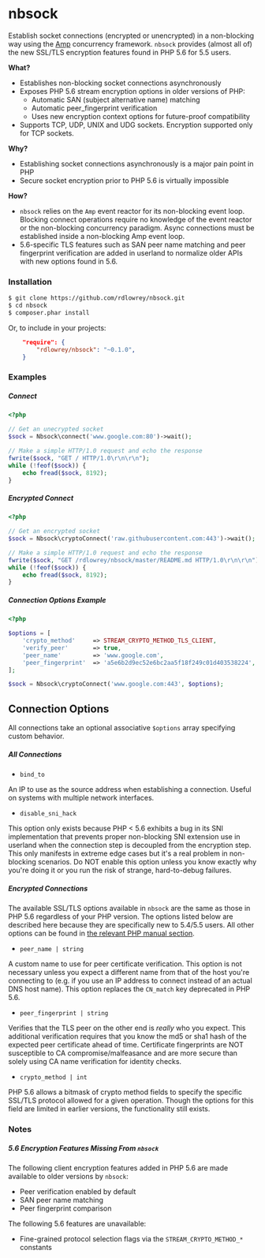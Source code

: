 nbsock
======

Establish socket connections (encrypted or unencrypted) in a non-blocking way using the [Amp](https://github.com/amphp/amp)
concurrency framework. `nbsock` provides (almost all of) the new SSL/TLS encryption features found
in PHP 5.6 for 5.5 users.

**What?**

- Establishes non-blocking socket connections asynchronously
- Exposes PHP 5.6 stream encryption options in older versions of PHP:
    * Automatic SAN (subject alternative name) matching
    * Automatic peer_fingerprint verification
    * Uses new encryption context options for future-proof compatibility
- Supports TCP, UDP, UNIX and UDG sockets. Encryption supported only for TCP sockets.

**Why?**

- Establishing socket connections asynchronously is a major pain point in PHP
- Secure socket encryption prior to PHP 5.6 is virtually impossible

**How?**

- `nbsock` relies on the `Amp` event reactor for its non-blocking event loop. Blocking
  connect operations require no knowledge of the event reactor or the non-blocking
  concurrency paradigm. Async connections must be established inside a non-blocking
  Amp event loop.
- 5.6-specific TLS features such as SAN peer name matching and peer fingerprint
  verification are added in userland to normalize older APIs with new options
  found in 5.6.




### Installation

```bash
$ git clone https://github.com/rdlowrey/nbsock.git
$ cd nbsock
$ composer.phar install
```

Or, to include in your projects:

```json
    "require": {
        "rdlowrey/nbsock": "~0.1.0",
    }
```




### Examples

##### Connect

```php
<?php

// Get an unecrypted socket
$sock = Nbsock\connect('www.google.com:80')->wait();

// Make a simple HTTP/1.0 request and echo the response
fwrite($sock, "GET / HTTP/1.0\r\n\r\n");
while (!feof($sock)) {
    echo fread($sock, 8192);
}

```

##### Encrypted Connect

```php
<?php

// Get an encrypted socket
$sock = Nbsock\cryptoConnect('raw.githubusercontent.com:443')->wait();

// Make a simple HTTP/1.0 request and echo the response
fwrite($sock, "GET /rdlowrey/nbsock/master/README.md HTTP/1.0\r\n\r\n");
while (!feof($sock)) {
    echo fread($sock, 8192);
}

```

##### Connection Options Example

```php
<?php

$options = [
    'crypto_method'     => STREAM_CRYPTO_METHOD_TLS_CLIENT,
    'verify_peer'       => true,
    'peer_name'         => 'www.google.com',
    'peer_fingerprint'  => 'a5e6b2d9ec52e6bc2aa5f18f249c01d403538224',
];

$sock = Nbsock\cryptoConnect('www.google.com:443', $options);

```




## Connection Options

All connections take an optional associative `$options` array specifying custom behavior.

##### All Connections

- `bind_to`

An IP to use as the source address when establishing a connection. Useful on systems
with multiple network interfaces.

- `disable_sni_hack`

This option only exists because PHP < 5.6 exhibits a bug in its SNI implementation that prevents
proper non-blocking SNI extension use in userland when the connection step is decoupled
from the encryption step. This only manifests in extreme edge cases but it's a real
problem in non-blocking scenarios. Do NOT enable this option unless you know exactly why
you're doing it or you run the risk of strange, hard-to-debug failures.

##### Encrypted Connections

The available SSL/TLS options available in `nbsock` are the same as those in PHP 5.6 regardless of
your PHP version. The options listed below are described here because they are specifically new
to 5.4/5.5 users. All other options can be found in [the relevant PHP manual section][man-ssl-ctx].


- `peer_name | string`

A custom name to use for peer certificate verification. This option is not necessary unless you
expect a different name from that of the host you're connecting to (e.g. if you use an IP address
to connect instead of an actual DNS host name). This option replaces the `CN_match` key deprecated
in PHP 5.6.

- `peer_fingerprint | string`

Verifies that the TLS peer on the other end is *really* who you expect. This additional verification
requires that you know the md5 or sha1 hash of the expected peer certificate ahead of time.
Certificate fingerprints are NOT susceptible to CA compromise/malfeasance and are more secure
than solely using CA name verification for identity checks.

- `crypto_method | int`

PHP 5.6 allows a bitmask of crypto method fields to specify the specific SSL/TLS protocol allowed
for a given operation. Though the options for this field are limited in earlier versions, the
functionality still exists.




### Notes

##### 5.6 Encryption Features Missing From `nbsock`

The following client encryption features added in PHP 5.6 are made available to older versions by
`nbsock`:

- Peer verification enabled by default
- SAN peer name matching
- Peer fingerprint comparison

The following 5.6 features are unavailable:

- Fine-grained protocol selection flags via the `STREAM_CRYPTO_METHOD_*` constants








[man-ssl-ctx]: http://php.net/manual/en/context.ssl.php


